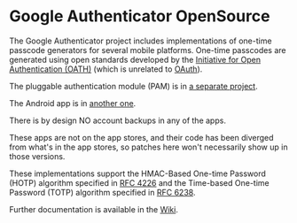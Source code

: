 # Google Authenticator OpenSource

The Google Authenticator project includes implementations of one-time passcode
generators for several mobile platforms. One-time passcodes are generated using
open standards developed by the
[Initiative for Open Authentication (OATH)](http://www.openauthentication.org/)
(which is unrelated to [OAuth](http://oauth.net/)).

The pluggable authentication module (PAM) is in
[a separate project](https://github.com/google/google-authenticator-libpam).

The Android app is in
[another one](https://github.com/google/google-authenticator-android).

There is by design NO account backups in any of the apps.

These apps are not on the app stores, and their code has been diverged from what's in
the app stores, so patches here won't necessarily show up in those versions.

These implementations support the HMAC-Based One-time Password (HOTP) algorithm
specified in [RFC 4226](https://tools.ietf.org/html/rfc4226) and the Time-based
One-time Password (TOTP) algorithm specified
in [RFC 6238](https://tools.ietf.org/html/rfc6238).

Further documentation is available in
the [Wiki](https://github.com/google/google-authenticator/wiki).
